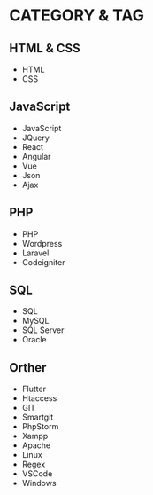 # CATEGORY & TAG
## HTML & CSS
- HTML
- CSS
## JavaScript
- JavaScript
- JQuery
- React
- Angular
- Vue
- Json
- Ajax
## PHP
- PHP
- Wordpress
- Laravel
- Codeigniter
## SQL
- SQL
- MySQL
- SQL Server
- Oracle
## Orther
- Flutter
- Htaccess
- GIT
- Smartgit
- PhpStorm
- Xampp
- Apache
- Linux
- Regex
- VSCode
- Windows